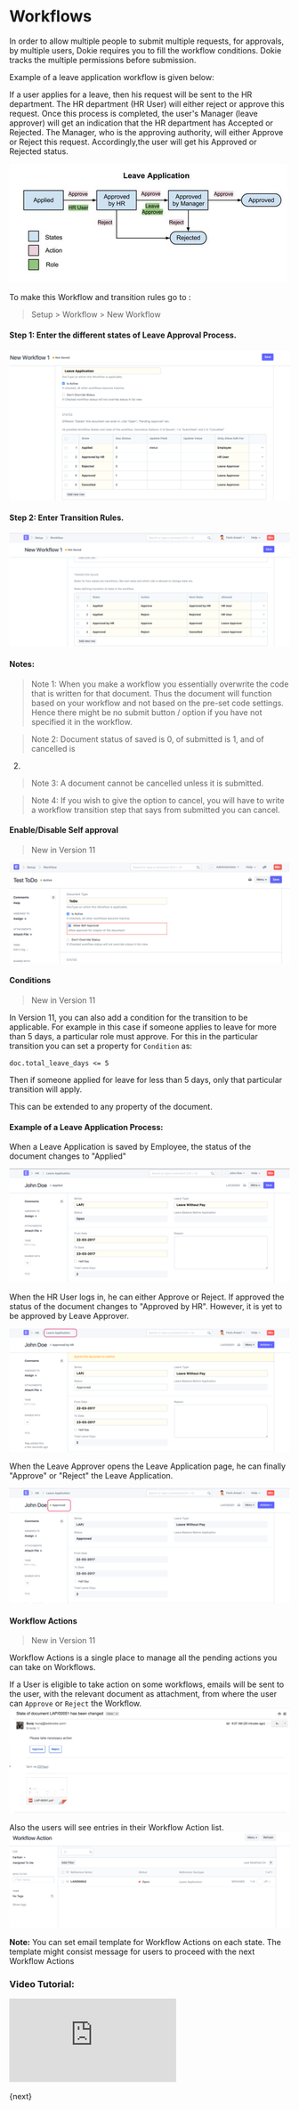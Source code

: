 <!-- add-breadcrumbs -->
# Workflows

In order to allow multiple people to submit multiple requests, for approvals,
by multiple users, Dokie requires you to fill the workflow conditions.
Dokie tracks the multiple permissions before submission.

Example of a leave application workflow is given below:

If a user applies for a leave, then his request will be sent to the HR
department. The HR department (HR User) will either reject or approve this
request. Once this process is completed, the user's Manager (leave approver)
will get an indication that the HR department has Accepted or Rejected. The
Manager, who is the approving authority, will either Approve or Reject this
request. Accordingly,the user will get his Approved or Rejected status.

<img class="screenshot" alt="Workflow" src="./assets/workflow-leave-fl.jpg">

To make this Workflow and transition rules go to :

> Setup > Workflow > New Workflow

#### Step 1: Enter the different states of Leave Approval Process.

<img class="screenshot" alt="Workflow" src="./assets/workflow-1.png">

#### Step 2: Enter Transition Rules.

<img class="screenshot" alt="Workflow" src="./assets/workflow-2.png">

#### Notes:

> Note 1: When you make a workflow you essentially overwrite the code that is
written for that document. Thus the document will function based on your
workflow and not based on the pre-set code settings. Hence there might be no
submit button / option if you have not specified it in the workflow.

> Note 2: Document status of saved is 0, of submitted is 1, and of cancelled is
2.

> Note 3: A document cannot be cancelled unless it is submitted.

> Note 4: If you wish to give the option to cancel, you will have to write a
workflow transition step that says from submitted you can cancel.


#### Enable/Disable Self approval

> New in Version 11

<img class="screenshot" alt="Workflow" src="./assets/workflow-6.png">


#### Conditions

> New in Version 11

In Version 11, you can also add a condition for the transition to be applicable. For example in this case if someone applies to leave for more than 5 days, a particular role must approve. For this in the particular transition you can set a property for `Condition` as:

```
doc.total_leave_days <= 5
```

Then if someone applied for leave for less than 5 days, only that particular transition will apply.

This can be extended to any property of the document.

#### Example of a Leave Application Process:

When a Leave Application is saved by Employee, the status of the document changes to "Applied"

<img class="screenshot" alt="Workflow" src="./assets/workflow-3.png">

When the HR User logs in, he can either Approve or Reject. If approved the
status of the document changes to "Approved by HR". However, it is yet to be approved by Leave Approver.

<img class="screenshot" alt="Workflow" src="./assets/workflow-4.png">

When the Leave Approver opens the Leave Application page, he can finally "Approve" or "Reject" the Leave Application.

<img class="screenshot" alt="Workflow" src="./assets/workflow-5.png">

#### Workflow Actions

> New in Version 11

Workflow Actions is a single place to manage all the pending actions you can take on Workflows.

If a User is eligible to take action on some workflows, emails will be sent to the user, with the relevant document as attachment, from where the user can `Approve` or `Reject` the Workflow.
<img class="screenshot" alt="Workflow" src="./assets/workflow-actions-email.png">

Also the users will see entries in their Workflow Action list.
<img class="screenshot" alt="Workflow" src="./assets/workflow-actions-list.png">

**Note:** You can set email template for Workflow Actions on each state.
The template might consist message for users to proceed with the next Workflow Actions


### Video Tutorial:

<div>
    <div class="embed-container">
        <iframe src="https://www.youtube.com/embed/yObJUg9FxFs?rel=0" frameborder="0" allow="autoplay; encrypted-media" allowfullscreen>
        </iframe>
    </div>
</div>

{next}

